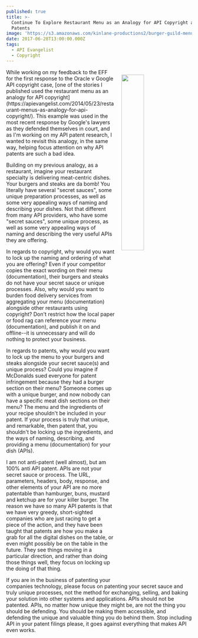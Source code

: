 ```yaml
---
published: true
title: >-
  Continue To Explore Restaurant Menu as an Analogy for API Copyright and
  Patents
image: 'https://s3.amazonaws.com/kinlane-productions2/burger-guild-menu1.jpg'
date: 2017-06-28T13:00:00.000Z
tags:
  - API Evangelist
  - Copyright
---
```

<p><a href="https://portlandfoodcartadventures.com/2013/01/23/burger-guild-food-cart-a-portland-food-cart-review/"><img src="https://s3.amazonaws.com/kinlane-productions2/burger-guild-menu1.jpg" align="right" width="35%" style="padding: 15px;" /></a></p>While working on my feedback to the EFF for the first response to the Oracle v Google API copyright case, [one of the stories I published used the restaurant menu as an analogy for API copyright](https://apievangelist.com/2014/05/23/restaurant-menus-as-analogy-for-api-copyright/). This example was used in the most recent response by Google's lawyers as they defended themselves in court, and as I'm working on my API patent research, I wanted to revisit this analogy, in the same way, helping focus attention on why API patents are such a bad idea. 

Building on my previous analogy, as a restaurant, imagine your restaurant specialty is delivering meat-centric dishes. Your burgers and steaks are da bomb! You literally have several "secret sauces", some unique preparation processes, as well as some very appealing ways of naming and describing your dishes. Not that different from many API providers, who have some "secret sauces", some unique process, as well as some very appealing ways of naming and describing the very useful APIs they are offering. 

In regards to copyright, why would you want to lock up the naming and ordering of what you are offering? Even if your competitor copies the exact wording on their menu (documentation), their burgers and steaks do not have your secret sauce or unique processes. Also, why would you want to burden food delivery services from aggregating your menu (documentation) alongside other restaurants using copyright? Don't restrict how the local paper or food rag can reference your menu (documentation), and publish it on and offline--it is unnecessary and will do nothing to protect your business. 

In regards to patents, why would you want to lock up the menu to your burgers and steaks alongside your secret sauce(s) and unique process? Could you imagine if McDonalds sued everyone for patent infringement because they had a burger section on their menu? Someone comes up with a unique burger, and now nobody can have a specific meat dish sections on their menu? The menu and the ingredients of your recipe shouldn't be included in your patent. If your process is truly that unique, and remarkable, then patent that, you shouldn't be locking up the ingredients, and the ways of naming, describing, and providing a menu (documentation) for your dish (APIs). 

I am not anti-patent (well almost), but am 100% anti API patent. APIs are not your secret sauce or process. The URL, parameters, headers, body, response, and other elements of your API are no more patentable than hamburger, buns, mustard and ketchup are for your killer burger. The reason we have so many API patents is that we have very greedy, short-sighted companies who are just racing to get a piece of the action, and they have been taught that patents are how you make a grab for all the digital dishes on the table, or even might possibly be on the table in the future. They see things moving in a particular direction, and rather than doing those things well, they focus on locking up the doing of that thing.

If you are in the business of patenting your companies technology, please focus on patenting your secret sauce and truly unique processes, not the method for exchanging, selling, and baking your solution into other systems and applications. APIs should not be patented. APIs, no matter how unique they might be, are not the thing you should be defending. You should be making them accessible, and defending the unique and valuable thing you do behind them. Stop including API in your patent filings please, it goes against everything that makes API even works.
